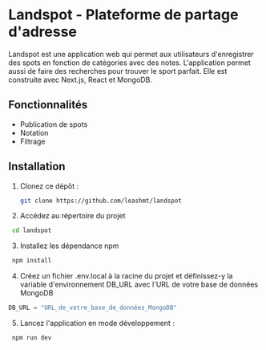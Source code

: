 # Landspot - Plateforme de partage d'adresse

Landspot est une application web qui permet aux utilisateurs d'enregistrer des spots en fonction de catégories avec des notes. L'application permet aussi de faire des recherches pour trouver le sport parfait. Elle est construite avec Next.js, React et MongoDB.

## Fonctionnalités

- Publication de spots
- Notation
- Filtrage

## Installation

1. Clonez ce dépôt :
   ```bash
   git clone https://github.com/leashmt/landspot
   ```
2. Accédez au répertoire du projet

```bash
 cd landspot
```

3. Installez les dépendance npm

```bash
 npm install
```

4. Créez un fichier .env.local à la racine du projet et définissez-y la variable d'environnement DB_URL avec l'URL de votre base de données MongoDB

```js
DB_URL = "URL_de_votre_base_de_données_MongoDB"
```

5. Lancez l'application en mode développement :

```bash
 npm run dev
```
